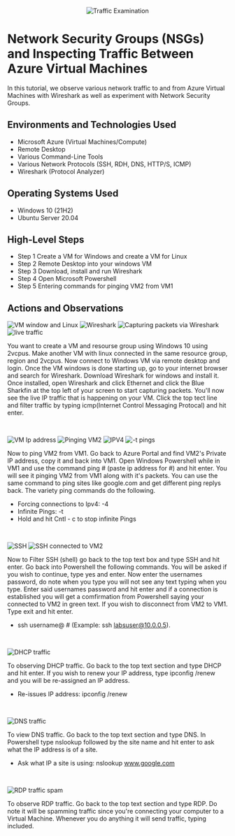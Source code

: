 <p align="center">
<img src="https://i.imgur.com/Ua7udoS.png" alt="Traffic Examination"/>
</p>

<h1>Network Security Groups (NSGs) and Inspecting Traffic Between Azure Virtual Machines</h1>
In this tutorial, we observe various network traffic to and from Azure Virtual Machines with Wireshark as well as experiment with Network Security Groups. <br />


<h2>Environments and Technologies Used</h2>

- Microsoft Azure (Virtual Machines/Compute)
- Remote Desktop
- Various Command-Line Tools
- Various Network Protocols (SSH, RDH, DNS, HTTP/S, ICMP)
- Wireshark (Protocol Analyzer)

<h2>Operating Systems Used </h2>

- Windows 10 (21H2)
- Ubuntu Server 20.04

<h2>High-Level Steps</h2>

- Step 1
  Create a VM for Windows and create a VM for Linux
- Step 2
  Remote Desktop into your windows VM
- Step 3
  Download, install and run Wireshark
- Step 4
  Open Microsoft Powershell
- Step 5
  Entering commands for pinging VM2 from VM1

  
<h2>Actions and Observations</h2>

<p>
  
![VM window and Linux](https://github.com/Onstarva/azure-network-protocols/assets/166679644/7f11c016-61e3-47cf-8020-899618b2b9ef)
![Wireshark](https://github.com/Onstarva/azure-network-protocols/assets/166679644/7598d104-cd19-4292-93ea-54dc6a0a7c70)
![Capturing packets via Wireshark](https://github.com/Onstarva/azure-network-protocols/assets/166679644/906fe341-7a3e-4bd6-b082-a3d2396d51e4)
![live traffic](https://github.com/Onstarva/azure-network-protocols/assets/166679644/f0b71cf2-d949-414c-8cbd-dd6259a0f828)



</p>
<p>
You want to create a VM and resourse group using Windows 10 using 2vcpus. Make another VM with linux connected in the same resource group, region and 2vcpus. Now connect to Windows VM via remote desktop and login. Once the VM windows is done starting up, go to your internet browser and search for Wireshark. Download Wireshark for windows and install it. Once installed, open Wireshark and click Ethernet and click the Blue Sharkfin at the top left of your screen to start capturing packets. You'll now see the live IP traffic that is happening on your VM. Click the top tect line and filter traffic by typing icmp(Internet Control Messaging Protocal) and hit enter. 
</p>
<br />

<p>
  
![VM Ip address](https://github.com/Onstarva/azure-network-protocols/assets/166679644/72dd0933-e37e-47ed-afef-298a3dd8f613)
![Pinging VM2](https://github.com/Onstarva/azure-network-protocols/assets/166679644/72e3b77b-38dc-4583-90c4-d55e7d740a4f)
![IPV4](https://github.com/Onstarva/azure-network-protocols/assets/166679644/25dd90ba-c083-4439-9a4a-846915df6f56)
![-t pings](https://github.com/Onstarva/azure-network-protocols/assets/166679644/b69c5a78-153d-4673-8a38-05c4f5f0693f)




</p>
<p>
Now to ping VM2 from VM1. Go back to Azure Portal and find VM2's Private IP address, copy it and back into VM1. Open Windows Powershell while in VM1 and use the command ping # (paste ip address for #) and hit enter. You will see it pinging VM2 from VM1 along with it's packets. You can use the same command to ping sites like google.com and get different ping replys back. The variety ping commands do the following.
  
- Forcing connections to Ipv4: -4
- Infinite Pings: -t
- Hold and hit Cntl - c to stop infinite Pings
  
</p>
<br />

<p>
  
![SSH](https://github.com/Onstarva/azure-network-protocols/assets/166679644/a4f8d374-9912-4a31-b977-0443f6d5b35d)
![SSH connected to VM2](https://github.com/Onstarva/azure-network-protocols/assets/166679644/718bec77-a7b4-499d-b140-7ede0fd911cf)


</p>
<p>
Now to Filter SSH (shell) go back to the top text box and type SSH and hit enter. Go back into Powershell the following commands. You will be asked if you wish to continue, type yes and enter. Now enter the usernames password, do note when you type you will not see any text typing when you type. Enter said usernames password and hit enter and if a connection is established you will get a comfirmation from Powershell saying your connected to VM2 in green text. If you wish to disconnect from VM2 to VM1. Type exit and hit enter.
  
- ssh username@ # (Example: ssh labsuser@10.0.0.5).
  
</p>
<br />

<p>
  
![DHCP traffic](https://github.com/Onstarva/azure-network-protocols/assets/166679644/b352a1db-6b50-4231-b524-c4d65eb64f89)


</p>
<p>
To observing DHCP traffic. Go back to the top text section and type DHCP and hit enter. If you wish to renew your IP address, type ipconfig /renew and you will be re-assigned an IP address.
  
- Re-issues IP address: ipconfig /renew
  
</p>
<br />

<p>
  
![DNS traffic](https://github.com/Onstarva/azure-network-protocols/assets/166679644/6108db23-5c06-4e3c-98e8-4d46ed291470)


</p>
<p>
To view DNS traffic. Go back to the top text section and type DNS. In Powershell type nslookup followed by the site name and hit enter to ask what the IP address is of a site.
  
- Ask what IP a site is using: nslookup www.google.com

</p>
<br />

<p>
  
![RDP traffic spam](https://github.com/Onstarva/azure-network-protocols/assets/166679644/36371372-c4ba-40f3-95f0-dc03d93be56e)


</p>
<p>
To observe RDP traffic. Go back to the top text section and type RDP. Do note it will be spamming traffic since you're connecting your computer to a Virtual Machine. Whenever you do anything it will send traffic, typing included.


</p>
